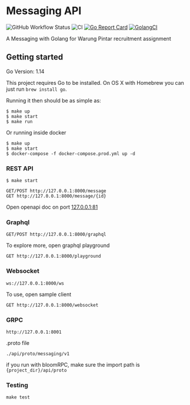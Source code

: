 # Messaging API
![GitHub Workflow Status](https://img.shields.io/github/workflow/status/prasetyowira/message/CI?style=flat-square)
![CI](https://github.com/prasetyowira/sweep/workflows/CI/badge.svg)
[![Go Report Card](https://goreportcard.com/badge/github.com/prasetyowira/sweep)](https://goreportcard.com/report/github.com/prasetyowira/sweep)
[![GolangCI](https://golangci.com/badges/github.com/prasetyowira/sweep.svg)](https://golangci.com/r/github.com/prasetyowira/sweep)

A Messaging with Golang for Warung Pintar recruitment assignment

## Getting started

Go Version: 1.14

This project requires Go to be installed. On OS X with Homebrew you can just run `brew install go`.

Running it then should be as simple as:

```console
$ make up
$ make start
$ make run
```

Or running inside docker
```console
$ make up
$ make start
$ docker-compose -f docker-compose.prod.yml up -d
```


### REST API

```console
$ make start
```

```http
GET/POST http://127.0.0.1:8000/message
GET http://127.0.0.1:8000/message/{id}
```

Open openapi doc on port [127.0.0.1:81](127.0.0.1:81)

### Graphql


```http
GET/POST http://127.0.0.1:8000/graphql
```

To explore more, open graphql playground
```http
GET http://127.0.0.1:8000/playground
```

### Websocket


```http
ws://127.0.0.1:8000/ws
```

To use, open sample client
```http
GET http://127.0.0.1:8000/websocket
```


### GRPC


```http
http://127.0.0.1:8001
```

.proto file
```console
./api/proto/messaging/v1
```
if you run with bloomRPC, make sure the import path is
```{project_dir}/api/proto```


### Testing

``make test``
